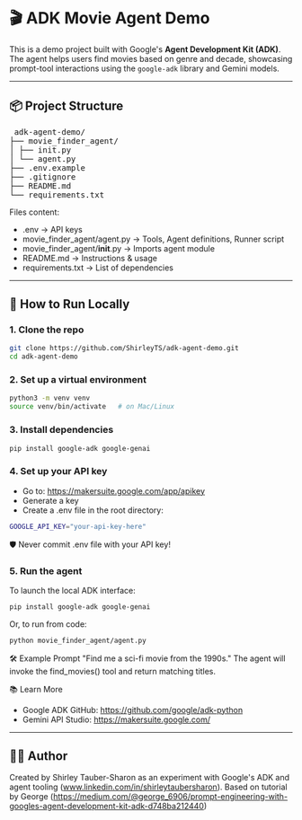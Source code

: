 # 🎬 ADK Movie Agent Demo

This is a demo project built with Google's **Agent Development Kit (ADK)**. The agent helps users find movies based on genre and decade, showcasing prompt-tool interactions using the `google-adk` library and Gemini models.

---

## 📦 Project Structure

<pre> adk-agent-demo/
├── movie_finder_agent/
│ ├── init.py
│ └── agent.py
├── .env.example
├── .gitignore
├── README.md
└── requirements.txt </pre>

Files content:

- .env -> API keys
- movie_finder_agent/agent.py -> Tools, Agent definitions, Runner script
- movie_finder_agent/__init__.py -> Imports agent module
- README.md -> Instructions & usage
- requirements.txt -> List of dependencies
  
---

## 🚀 How to Run Locally

### 1. Clone the repo
```bash
git clone https://github.com/ShirleyTS/adk-agent-demo.git
cd adk-agent-demo
```

### 2. Set up a virtual environment
```bash
python3 -m venv venv
source venv/bin/activate   # on Mac/Linux
```

### 3. Install dependencies
```bash
pip install google-adk google-genai
```

### 4. Set up your API key
- Go to: https://makersuite.google.com/app/apikey
- Generate a key
- Create a .env file in the root directory:
```bash
GOOGLE_API_KEY="your-api-key-here"
```
🛡️ Never commit .env file with your API key!

### 5. Run the agent
To launch the local ADK interface:
```bash
pip install google-adk google-genai
```
Or, to run from code:
```bash
python movie_finder_agent/agent.py
```
🛠 Example Prompt
"Find me a sci-fi movie from the 1990s."
The agent will invoke the find_movies() tool and return matching titles.

📚 Learn More
- Google ADK GitHub: https://github.com/google/adk-python
- Gemini API Studio: https://makersuite.google.com/

---

## 🧑‍💻 Author
Created by Shirley Tauber-Sharon as an experiment with Google's ADK and agent tooling (www.linkedin.com/in/shirleytaubersharon).
Based on tutorial by George (https://medium.com/@george_6906/prompt-engineering-with-googles-agent-development-kit-adk-d748ba212440)
